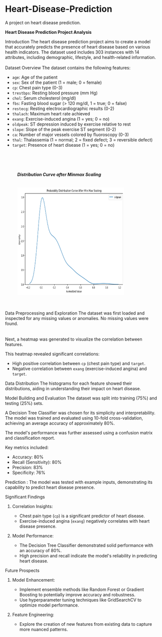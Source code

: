# Heart-Disease-Prediction
A project on heart disease prediction. 

<b>Heart Disease Prediction Project Analysis</b>

Introduction
The heart disease prediction project aims to create a model that accurately predicts the presence of heart disease based on various health indicators.
The dataset used includes 303 instances with 14 attributes, including demographic, lifestyle, and health-related information.
<br>
<br>
Dataset Overview
The dataset contains the following features:
- `age`: Age of the patient
- `sex`: Sex of the patient (1 = male; 0 = female)
- `cp`: Chest pain type (0-3)
- `trestbps`: Resting blood pressure (mm Hg)
- `chol`: Serum cholesterol (mg/dl)
- `fbs`: Fasting blood sugar (> 120 mg/dl, 1 = true; 0 = false)
- `restecg`: Resting electrocardiographic results (0-2)
- `thalach`: Maximum heart rate achieved
- `exang`: Exercise-induced angina (1 = yes; 0 = no)
- `oldpeak`: ST depression induced by exercise relative to rest
- `slope`: Slope of the peak exercise ST segment (0-2)
- `ca`: Number of major vessels colored by fluoroscopy (0-3)
- `thal`: Thalassemia (1 = normal; 2 = fixed defect; 3 = reversible defect)
- `target`: Presence of heart disease (1 = yes; 0 = no)
<br>
<br>
<br>
 <figure>
  <figcaption><b><i> Distribution Curve after Minmax Scaling </i></b></figcaption><br>
   <br>
  <img src="Images/Example%20Plot.png" height="350" width="350" >
</figure>
<br>
<br>
Data Preprocessing and Exploration
The dataset was first loaded and inspected for any missing values or anomalies. No missing values were found. 
<br>
<br>
<br>
Next, a heatmap was generated to visualize the correlation between features.

This heatmap revealed significant correlations:
- High positive correlation between `cp` (chest pain type) and `target`.
- Negative correlation between `exang` (exercise-induced angina) and `target`.

Data Distribution
The histograms for each feature showed their distributions, aiding in understanding their impact on heart disease.

Model Building and Evaluation
The dataset was split into training (75%) and testing (25%) sets.

A Decision Tree Classifier was chosen for its simplicity and interpretability. 
The model was trained and evaluated using 10-fold cross-validation, 
achieving an average accuracy of approximately 80%.

The model's performance was further assessed using a confusion matrix and classification report.

Key metrics included:
- Accuracy: 80%
- Recall (Sensitivity): 80%
- Precision: 83%
- Specificity: 76%

Prediction :
The model was tested with example inputs, demonstrating its capability to predict heart disease presence.

Significant Findings
1. Correlation Insights:
   - Chest pain type (`cp`) is a significant predictor of heart disease.
   - Exercise-induced angina (`exang`) negatively correlates with heart disease presence.
   
2. Model Performance:
   - The Decision Tree Classifier demonstrated solid performance with an accuracy of 80%.
   - High precision and recall indicate the model's reliability in predicting heart disease.

Future Prospects
1. Model Enhancement:
   - Implement ensemble methods like Random Forest or Gradient Boosting to potentially improve accuracy and robustness.
   - Use hyperparameter tuning techniques like GridSearchCV to optimize model performance.

2. Feature Engineering:
   - Explore the creation of new features from existing data to capture more nuanced patterns.
